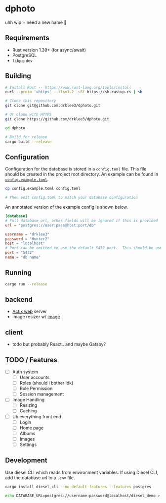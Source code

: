 # dphoto

uhh wip + need a new name 🤔

## Requirements

* Rust version 1.39+ (for async/await)
* PostgreSQL
* `libpq-dev`

## Building

```bash
# Install Rust -- https://www.rust-lang.org/tools/install
curl --proto '=https' --tlsv1.2 -sSf https://sh.rustup.rs | sh

# Clone this repository
git clone git@github.com:drklee3/dphoto.git

# Or clone with HTTPS
git clone https://github.com/drklee3/dphoto.git

cd dphoto

# Build for release
cargo build --release
```

## Configuration

Configuration for the database is stored in a `config.toml` file.  This file
should be created in the project root directory.  An example can be found in
[`config.example.toml`](https://github.com/drklee3/dphoto/blob/master/config.example.toml).

```bash
cp config.example.toml config.toml

# Then edit config.toml to match your database configuration
```

An annotated version of the example config is shown below.

```toml
[database]
# Full database url, other fields will be ignored if this is provided
url = "postgres://user:pass@host:port/db"

username = "drklee3"
password = "Hunter2"
host = "localhost"
# Port can be omitted to use the default 5432 port.  This should be used mainly if you're using a port other than 5432.
port = "5432"
name = "db name"
```

## Running

```bash
cargo run --release
```

## backend

* [Actix web](https://github.com/actix/actix-web) server
* image resizer w/ [image](https://github.com/image-rs/image)

## client

* todo but probably React.. and maybe Gatsby?

## TODO / Features

* [ ] Auth system
  * [ ] User accounts
  * [ ] Roles (should i bother idk)
  * [ ] Role Permission
  * [ ] Session management
* [ ] Image Handling
  * [ ] Resizing
  * [ ] Caching
* [ ] Uh everything front end
  * [ ] Login
  * [ ] Home page
  * [ ] Albums
  * [ ] Images
  * [ ] Settings

## Development

Use diesel CLI which reads from environment variables.  If using Diesel CLI,
add the database url to a `.env` file.

```bash
cargo install diesel_cli --no-default-features --features postgres

echo DATABASE_URL=postgres://username:password@localhost/diesel_demo > .env
```
